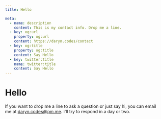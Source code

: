 ```yaml
---
title: Hello

meta:
  - name: description
    content: This is my contact info. Drop me a line.
  - key: og:url
    property: og:url
    content: https://daryn.codes/contact
  - key: og:title
    property: og:title
    content: Say Hello
  - key: twitter:title
    name: twitter:title
    content: Say Hello
---
```


<h1 class="brush title">
  Hello
</h1>

<div class="intro">
  <p>
    If you want to drop me a line to ask a question or just say hi, you can
    email me at <a href="mailto:daryn.codes@pm.me">daryn.codes@pm.me</a>. I'll try to respond in
    a day or two.
  </p>
</div>
